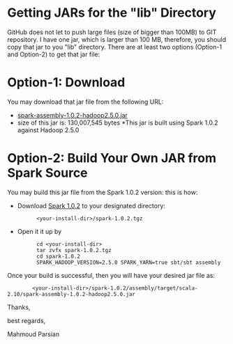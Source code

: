 Getting JARs for the "lib" Directory
====================================
GitHub does not let to push large files (size of bigger than 100MB) to GIT repository. I have one jar, which is larger than 100 MB, therefore, you should copy that jar to you "lib" directory.  There are at least two options (Option-1 and Option-2) to get that jar file:

Option-1: Download 
==================
You may download that jar file from the following URL:

* [spark-assembly-1.0.2-hadoop2.5.0.jar](http://www.mapreduce4hackers.com/dataalgorithmsbook/lib/spark-assembly-1.0.2-hadoop2.5.0.jar)
* size of this jar is: 130,007,545 bytes
*This jar is built using Spark 1.0.2 against Hadoop 2.5.0
    

Option-2: Build Your Own JAR from Spark Source
==============================================
You may build this jar file from the Spark 1.0.2 version: this is how:
* Download [Spark 1.0.2](http://d3kbcqa49mib13.cloudfront.net/spark-1.0.2.tgz) to your designated directory:

            <your-install-dir>/spark-1.0.2.tgz
   
* Open it it up by

            cd <your-install-dir>
            tar zvfx spark-1.0.2.tgz
            cd spark-1.0.2
            SPARK_HADOOP_VERSION=2.5.0 SPARK_YARN=true sbt/sbt assembly


Once your build is successful, then you will have your desired jar file as:
    
            <your-install-dir>/spark-1.0.2/assembly/target/scala-2.10/spark-assembly-1.0.2-hadoop2.5.0.jar


Thanks,

best regards,

Mahmoud Parsian
